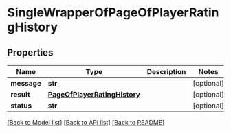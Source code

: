 # SingleWrapperOfPageOfPlayerRatingHistory

## Properties
Name | Type | Description | Notes
------------ | ------------- | ------------- | -------------
**message** | **str** |  | [optional] 
**result** | [**PageOfPlayerRatingHistory**](PageOfPlayerRatingHistory.md) |  | [optional] 
**status** | **str** |  | [optional] 

[[Back to Model list]](../README.md#documentation-for-models) [[Back to API list]](../README.md#documentation-for-api-endpoints) [[Back to README]](../README.md)

